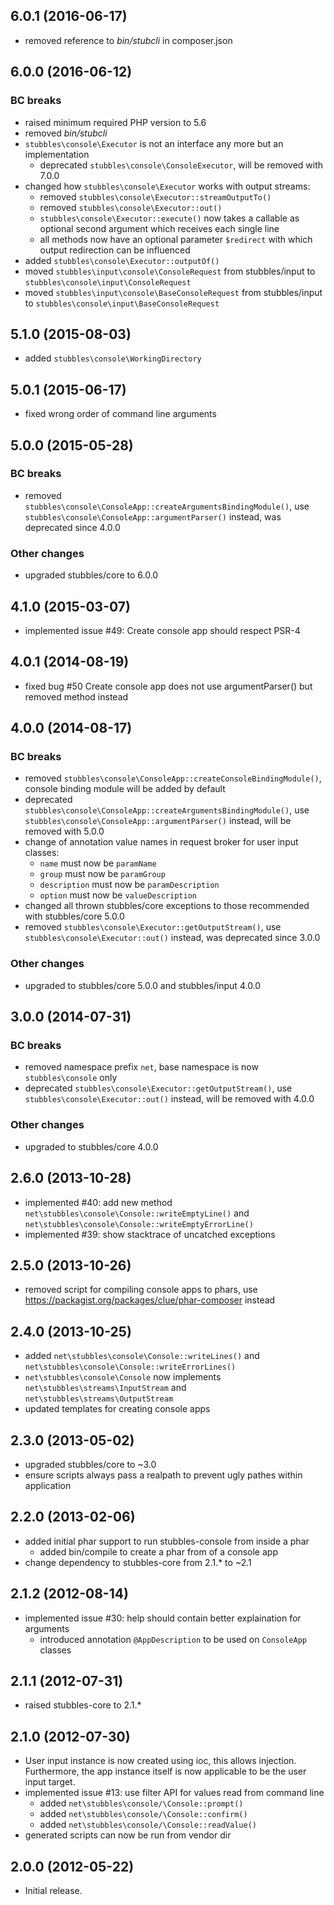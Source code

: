 6.0.1 (2016-06-17)
------------------

 * removed reference to _bin/stubcli_ in composer.json


6.0.0 (2016-06-12)
------------------

### BC breaks

  * raised minimum required PHP version to 5.6
  * removed _bin/stubcli_
  * `stubbles\console\Executor` is not an interface any more but an implementation
    * deprecated `stubbles\console\ConsoleExecutor`, will be removed with 7.0.0
  * changed how `stubbles\console\Executor` works with output streams:
    * removed `stubbles\console\Executor::streamOutputTo()`
    * removed `stubbles\console\Executor::out()`
    * `stubbles\console\Executor::execute()` now takes a callable as optional second argument which receives each single line
    * all methods now have an optional parameter `$redirect` with which output redirection can be influenced
  * added `stubbles\console\Executor::outputOf()`
  * moved `stubbles\input\console\ConsoleRequest` from stubbles/input to `stubbles\console\input\ConsoleRequest`
  * moved `stubbles\input\console\BaseConsoleRequest` from stubbles/input to `stubbles\console\input\BaseConsoleRequest`


5.1.0 (2015-08-03)
------------------

  * added `stubbles\console\WorkingDirectory`


5.0.1 (2015-06-17)
------------------

  * fixed wrong order of command line arguments


5.0.0 (2015-05-28)
------------------

### BC breaks

  * removed `stubbles\console\ConsoleApp::createArgumentsBindingModule()`, use `stubbles\console\ConsoleApp::argumentParser()` instead, was deprecated since 4.0.0

### Other changes

  * upgraded stubbles/core to 6.0.0


4.1.0 (2015-03-07)
------------------

  * implemented issue #49: Create console app should respect PSR-4


4.0.1 (2014-08-19)
------------------

  * fixed bug #50 Create console app does not use argumentParser() but removed method instead


4.0.0 (2014-08-17)
------------------

### BC breaks

  * removed `stubbles\console\ConsoleApp::createConsoleBindingModule()`, console binding module will be added by default
  * deprecated `stubbles\console\ConsoleApp::createArgumentsBindingModule()`, use `stubbles\console\ConsoleApp::argumentParser()` instead, will be removed with 5.0.0
  * change of annotation value names in request broker for user input classes:
    * `name` must now be `paramName`
    * `group` must now be `paramGroup`
    * `description` must now be `paramDescription`
    * `option` must now be `valueDescription`
  * changed all thrown stubbles/core exceptions to those recommended with stubbles/core 5.0.0
  * removed `stubbles\console\Executor::getOutputStream()`, use `stubbles\console\Executor::out()` instead, was deprecated since 3.0.0


### Other changes

  * upgraded to stubbles/core 5.0.0 and stubbles/input 4.0.0


3.0.0 (2014-07-31)
------------------

### BC breaks

  * removed namespace prefix `net`, base namespace is now `stubbles\console` only
  * deprecated `stubbles\console\Executor::getOutputStream()`, use `stubbles\console\Executor::out()` instead, will be removed with 4.0.0

### Other changes

  * upgraded to stubbles/core 4.0.0


2.6.0 (2013-10-28)
------------------

  * implemented #40: add new method `net\stubbles\console\Console::writeEmptyLine()` and `net\stubbles\console\Console::writeEmptyErrorLine()`
  * implemented #39: show stacktrace of uncatched exceptions


2.5.0 (2013-10-26)
------------------

  * removed script for compiling console apps to phars, use https://packagist.org/packages/clue/phar-composer instead


2.4.0 (2013-10-25)
------------------

  * added `net\stubbles\console\Console::writeLines()` and `net\stubbles\console\Console::writeErrorLines()`
  * `net\stubbles\console\Console` now implements `net\stubbles\streams\InputStream` and `net\stubbles\streams\OutputStream`
  * updated templates for creating console apps


2.3.0 (2013-05-02)
------------------

  * upgraded stubbles/core to ~3.0
  * ensure scripts always pass a realpath to prevent ugly pathes within application


2.2.0 (2013-02-06)
------------------

  * added initial phar support to run stubbles-console from inside a phar
     * added bin/compile to create a phar from of a console app
  * change dependency to stubbles-core from 2.1.* to ~2.1


2.1.2 (2012-08-14)
------------------

  * implemented issue #30: help should contain better explaination for arguments
     * introduced annotation `@AppDescription` to be used on `ConsoleApp` classes


2.1.1 (2012-07-31)
------------------

  * raised stubbles-core to 2.1.*


2.1.0 (2012-07-30)
------------------

  * User input instance is now created using ioc, this allows injection. Furthermore, the app instance itself is now applicable to be the user input target.
  * implemented issue #13: use filter API for values read from command line
     * added `net\stubbles\console/\Console::prompt()`
     * added `net\stubbles\console/\Console::confirm()`
     * added `net\stubbles\console/\Console::readValue()`
  * generated scripts can now be run from vendor dir


2.0.0 (2012-05-22)
------------------

  * Initial release.
